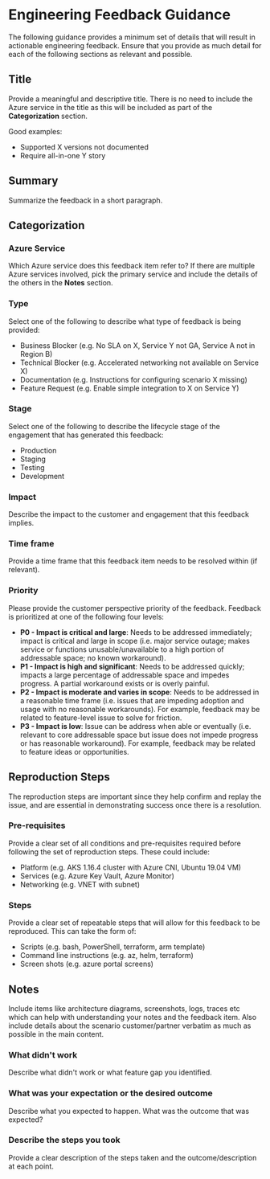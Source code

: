 # Engineering Feedback Guidance

The following guidance provides a minimum set of details that will result in actionable engineering feedback. Ensure that you provide as much detail for each of the following sections as relevant and possible.

## Title

Provide a meaningful and descriptive title. There is no need to include the Azure service in the title as this will be included as part of the **Categorization** section.

Good examples:

- Supported X versions not documented
- Require all-in-one Y story

## Summary

Summarize the feedback in a short paragraph.

## Categorization

### Azure Service

Which Azure service does this feedback item refer to? If there are multiple Azure services involved, pick the primary service and include the details of the others in the **Notes** section.

### Type

Select one of the following to describe what type of feedback is being provided:

- Business Blocker (e.g. No SLA on X, Service Y not GA, Service A not in Region B)
- Technical Blocker (e.g. Accelerated networking not available on Service X)
- Documentation (e.g. Instructions for configuring scenario X missing)
- Feature Request (e.g. Enable simple integration to X on Service Y)

### Stage

Select one of the following to describe the lifecycle stage of the engagement that has generated this feedback:

- Production
- Staging
- Testing
- Development

### Impact

Describe the impact to the customer and engagement that this feedback implies.

### Time frame

Provide a time frame that this feedback item needs to be resolved within (if relevant).

### Priority

Please provide the customer perspective priority of the feedback.  Feedback is prioritized at one of the following four levels:

- __P0 - Impact is critical and large__: Needs to be addressed immediately; impact is critical and large in scope (i.e. major service outage; makes service or functions unusable/unavailable to a high portion of addressable space; no known workaround).
- __P1 - Impact is high and significant__: Needs to be addressed quickly; impacts a large percentage of addressable space and impedes progress. A partial workaround exists or is overly painful.
- __P2 - Impact is moderate and varies in scope__: Needs to be addressed in a reasonable time frame (i.e. issues that are impeding adoption and usage with no reasonable workarounds). For example, feedback may be related to feature-level issue to solve for friction.
- __P3 - Impact is low__: Issue can be address when able or eventually (i.e. relevant to core addressable space but issue does not impede progress or has reasonable workaround). For example, feedback may be related to feature ideas or opportunities.

## Reproduction Steps

The reproduction steps are important since they help confirm and replay the issue, and are essential in demonstrating success once there is a resolution.

### Pre-requisites

Provide a clear set of all conditions and pre-requisites required before following the set of reproduction steps. These could include:

- Platform (e.g. AKS 1.16.4 cluster with Azure CNI, Ubuntu 19.04 VM)
- Services (e.g. Azure Key Vault, Azure Monitor)
- Networking (e.g. VNET with subnet)

### Steps

Provide a clear set of repeatable steps that will allow for this feedback to be reproduced. This can take the form of:

- Scripts (e.g. bash, PowerShell, terraform, arm template)
- Command line instructions (e.g. az, helm, terraform)
- Screen shots (e.g. azure portal screens)

## Notes

Include items like architecture diagrams, screenshots, logs, traces etc which can help with understanding your notes and the feedback item. Also include details about the scenario customer/partner verbatim as much as possible in the main content.

### What didn't work

Describe what didn't work or what feature gap you identified.

### What was your expectation or the desired outcome

Describe what you expected to happen. What was the outcome that was expected?

### Describe the steps you took

Provide a clear description of the steps taken and the outcome/description at each point.
